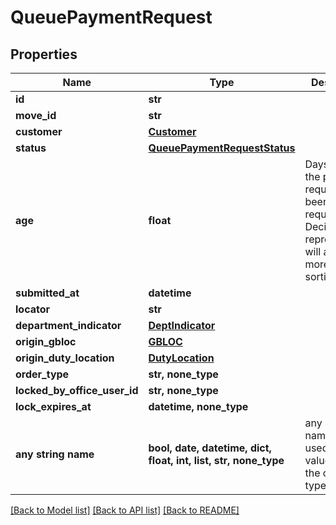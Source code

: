 # QueuePaymentRequest


## Properties
Name | Type | Description | Notes
------------ | ------------- | ------------- | -------------
**id** | **str** |  | [optional] 
**move_id** | **str** |  | [optional] 
**customer** | [**Customer**](Customer.md) |  | [optional] 
**status** | [**QueuePaymentRequestStatus**](QueuePaymentRequestStatus.md) |  | [optional] 
**age** | **float** | Days since the payment request has been requested.  Decimal representation will allow more accurate sorting. | [optional] 
**submitted_at** | **datetime** |  | [optional] 
**locator** | **str** |  | [optional] 
**department_indicator** | [**DeptIndicator**](DeptIndicator.md) |  | [optional] 
**origin_gbloc** | [**GBLOC**](GBLOC.md) |  | [optional] 
**origin_duty_location** | [**DutyLocation**](DutyLocation.md) |  | [optional] 
**order_type** | **str, none_type** |  | [optional] 
**locked_by_office_user_id** | **str, none_type** |  | [optional] 
**lock_expires_at** | **datetime, none_type** |  | [optional] 
**any string name** | **bool, date, datetime, dict, float, int, list, str, none_type** | any string name can be used but the value must be the correct type | [optional]

[[Back to Model list]](../README.md#documentation-for-models) [[Back to API list]](../README.md#documentation-for-api-endpoints) [[Back to README]](../README.md)


